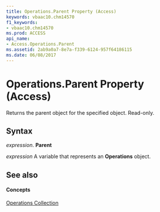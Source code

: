 ```yaml
---
title: Operations.Parent Property (Access)
keywords: vbaac10.chm14570
f1_keywords:
- vbaac10.chm14570
ms.prod: ACCESS
api_name:
- Access.Operations.Parent
ms.assetid: 2ab9a0a7-8e7a-f339-6124-957f64186115
ms.date: 06/08/2017
---
```



# Operations.Parent Property (Access)

Returns the parent object for the specified object. Read-only.


## Syntax

 _expression_. **Parent**

 _expression_ A variable that represents an **Operations** object.


## See also


#### Concepts


[Operations Collection](operations-object-access.md)

